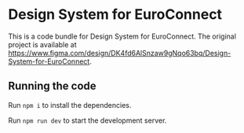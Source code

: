 
  # Design System for EuroConnect

  This is a code bundle for Design System for EuroConnect. The original project is available at https://www.figma.com/design/DK4fd6AlSnzaw9gNqo63bq/Design-System-for-EuroConnect.

  ## Running the code

  Run `npm i` to install the dependencies.

  Run `npm run dev` to start the development server.
  